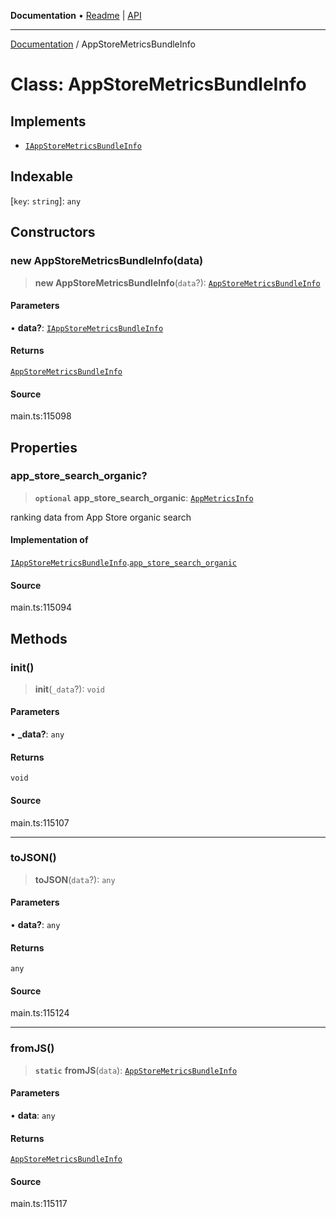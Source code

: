 **Documentation** • [Readme](../README.md) \| [API](../globals.md)

***

[Documentation](../README.md) / AppStoreMetricsBundleInfo

# Class: AppStoreMetricsBundleInfo

## Implements

- [`IAppStoreMetricsBundleInfo`](../interfaces/IAppStoreMetricsBundleInfo.md)

## Indexable

 \[`key`: `string`\]: `any`

## Constructors

### new AppStoreMetricsBundleInfo(data)

> **new AppStoreMetricsBundleInfo**(`data`?): [`AppStoreMetricsBundleInfo`](AppStoreMetricsBundleInfo.md)

#### Parameters

• **data?**: [`IAppStoreMetricsBundleInfo`](../interfaces/IAppStoreMetricsBundleInfo.md)

#### Returns

[`AppStoreMetricsBundleInfo`](AppStoreMetricsBundleInfo.md)

#### Source

main.ts:115098

## Properties

### app\_store\_search\_organic?

> **`optional`** **app\_store\_search\_organic**: [`AppMetricsInfo`](AppMetricsInfo.md)

ranking data from App Store organic search

#### Implementation of

[`IAppStoreMetricsBundleInfo`](../interfaces/IAppStoreMetricsBundleInfo.md).[`app_store_search_organic`](../interfaces/IAppStoreMetricsBundleInfo.md#app_store_search_organic)

#### Source

main.ts:115094

## Methods

### init()

> **init**(`_data`?): `void`

#### Parameters

• **\_data?**: `any`

#### Returns

`void`

#### Source

main.ts:115107

***

### toJSON()

> **toJSON**(`data`?): `any`

#### Parameters

• **data?**: `any`

#### Returns

`any`

#### Source

main.ts:115124

***

### fromJS()

> **`static`** **fromJS**(`data`): [`AppStoreMetricsBundleInfo`](AppStoreMetricsBundleInfo.md)

#### Parameters

• **data**: `any`

#### Returns

[`AppStoreMetricsBundleInfo`](AppStoreMetricsBundleInfo.md)

#### Source

main.ts:115117
